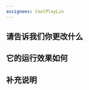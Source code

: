 ```yaml
---
assignees: CoolPlayLin
---
```


## 请告诉我们你更改什么
<!--包括增加什么功能及简要介绍这个功能-->

## 它的运行效果如何
<!--可以是以任何形式，但需要详细-->

## 补充说明
<!--请在这补充说明更多信息，如果没有请忽略-->